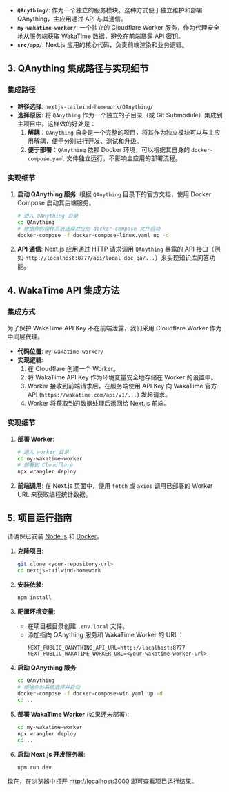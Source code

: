 
-   **`QAnything/`**: 作为一个独立的服务模块。这种方式便于独立维护和部署 QAnything，主应用通过 API 与其通信。
-   **`my-wakatime-worker/`**: 一个独立的 Cloudflare Worker 服务，作为代理安全地从服务端获取 WakaTime 数据，避免在前端暴露 API 密钥。
-   **`src/app/`**: Next.js 应用的核心代码，负责前端渲染和业务逻辑。

## 3. QAnything 集成路径与实现细节

### 集成路径

-   **路径选择**: `nextjs-tailwind-homework/QAnything/`
-   **选择原因**: 将 `QAnything` 作为一个独立的子目录（或 Git Submodule）集成到主项目中。这样做的好处是：
    1.  **解耦**：`QAnything` 自身是一个完整的项目，将其作为独立模块可以与主应用解耦，便于分别进行开发、测试和升级。
    2.  **便于部署**：`QAnything` 依赖 Docker 环境，可以根据其自身的 `docker-compose.yaml` 文件独立运行，不影响主应用的部署流程。

### 实现细节

1.  **启动 QAnything 服务**: 根据 `QAnything` 目录下的官方文档，使用 Docker Compose 启动其后端服务。
    ```bash
    # 进入 QAnything 目录
    cd QAnything
    # 根据你的操作系统选择对应的 docker-compose 文件启动
    docker-compose -f docker-compose-linux.yaml up -d
    ```
2.  **API 通信**: Next.js 应用通过 HTTP 请求调用 `QAnything` 暴露的 API 接口（例如 `http://localhost:8777/api/local_doc_qa/...`）来实现知识库问答功能。

## 4. WakaTime API 集成方法

### 集成方式

为了保护 WakaTime API Key 不在前端泄露，我们采用 Cloudflare Worker 作为中间层代理。

-   **代码位置**: `my-wakatime-worker/`
-   **实现逻辑**: 
    1.  在 Cloudflare 创建一个 Worker。
    2.  将 WakaTime API Key 作为环境变量安全地存储在 Worker 的设置中。
    3.  Worker 接收到前端请求后，在服务端使用 API Key 向 WakaTime 官方 API (`https://wakatime.com/api/v1/...`) 发起请求。
    4.  Worker 将获取到的数据处理后返回给 Next.js 前端。

### 实现细节

1.  **部署 Worker**:
    ```bash
    # 进入 worker 目录
    cd my-wakatime-worker
    # 部署到 Cloudflare
    npx wrangler deploy
    ```
2.  **前端调用**: 在 Next.js 页面中，使用 `fetch` 或 `axios` 调用已部署的 Worker URL 来获取编程统计数据。

## 5. 项目运行指南

请确保已安装 [Node.js](https://nodejs.org/) 和 [Docker](https://www.docker.com/)。

1.  **克隆项目**:
    ```bash
    git clone <your-repository-url>
    cd nextjs-tailwind-homework
    ```

2.  **安装依赖**:
    ```bash
    npm install
    ```

3.  **配置环境变量**:
    -   在项目根目录创建 `.env.local` 文件。
    -   添加指向 QAnything 服务和 WakaTime Worker 的 URL：
        ```
        NEXT_PUBLIC_QANYTHING_API_URL=http://localhost:8777
        NEXT_PUBLIC_WAKATIME_WORKER_URL=<your-wakatime-worker-url>
        ```

4.  **启动 QAnything 服务**:
    ```bash
    cd QAnything
    # 根据你的系统选择并启动
    docker-compose -f docker-compose-win.yaml up -d
    cd ..
    ```

5.  **部署 WakaTime Worker** (如果还未部署):
    ```bash
    cd my-wakatime-worker
    npx wrangler deploy
    cd ..
    ```

6.  **启动 Next.js 开发服务器**:
    ```bash
    npm run dev
    ```

现在，在浏览器中打开 [http://localhost:3000](http://localhost:3000) 即可查看项目运行结果。